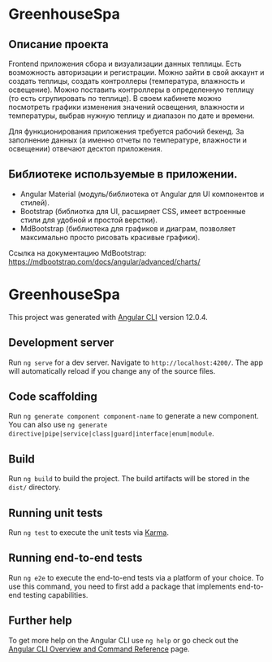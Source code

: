 # GreenhouseSpa

## Описание проекта
Frontend приложения сбора и визуализации данных теплицы.
Есть возможность авторизации и регистрации. Можно зайти в свой аккаунт и создать теплицы, создать контроллеры (температура, влажность и освещение). Можно поставить контроллеры в определенную теплицу (то есть сгрупировать по теплице). В своем кабинете можно посмотреть графики изменения значений освещения, влажности и температуры, выбрав нужную теплицу и диапазон по дате и времени.

Для функционирования приложения требуется рабочий бекенд.
За заполнение данных (а именно отчеты по температуре, влажности и освещении) отвечают десктоп приложения.

## Библиотеке используемые в приложении.
* Angular Material (модуль/библиотека от Angular для UI компонентов и стилей).
* Bootstrap (библиотка для UI, расширяет CSS, имеет встроенные стили для удобной и простой верстки).
* MdBootstrap (библиотека для графиков и диаграм, позволяет максимально просто рисовать красивые графики).

Ссылка на документацию MdBootstrap: https://mdbootstrap.com/docs/angular/advanced/charts/


# GreenhouseSpa

This project was generated with [Angular CLI](https://github.com/angular/angular-cli) version 12.0.4.

## Development server

Run `ng serve` for a dev server. Navigate to `http://localhost:4200/`. The app will automatically reload if you change any of the source files.

## Code scaffolding

Run `ng generate component component-name` to generate a new component. You can also use `ng generate directive|pipe|service|class|guard|interface|enum|module`.

## Build

Run `ng build` to build the project. The build artifacts will be stored in the `dist/` directory.

## Running unit tests

Run `ng test` to execute the unit tests via [Karma](https://karma-runner.github.io).

## Running end-to-end tests

Run `ng e2e` to execute the end-to-end tests via a platform of your choice. To use this command, you need to first add a package that implements end-to-end testing capabilities.

## Further help

To get more help on the Angular CLI use `ng help` or go check out the [Angular CLI Overview and Command Reference](https://angular.io/cli) page.
